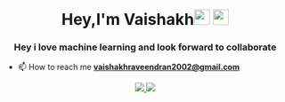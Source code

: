 <h1 align="center">Hey,I'm Vaishakh<img src="https://media.giphy.com/media/hvRJCLFzcasrR4ia7z/giphy.gif" width="28"> <img src="https://emojis.slackmojis.com/emojis/images/1531849430/4246/blob-sunglasses.gif?1531849430" width="28"/></h1>
<h3 align="center">Hey i love machine learning and look forward to collaborate</h3>



- 📫 How to reach me **vaishakhraveendran2002@gmail.com**
<p align="left">
</p>

<p align="center">
  <a href="https://skillicons.dev">
    <img src="https://github.com/mayankchaudhary26/Cool-Readme-ideas/blob/master/data/octocat/baracktocat.jpg?raw=true" />
    <img src="https://skillicons.dev/icons?i=git,c,java,mysql,ps,php,py" />
    
  </a>
</p>

